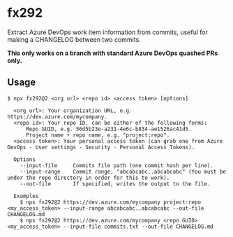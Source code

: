 # fx292

Extract Azure DevOps work item information from commits, useful for making a CHANGELOG between two commits.

**This only works on a branch with standard Azure DevOps quashed PRs only.**

## Usage

```
$ npx fx292@2 <org url> <repo id> <access token> [options]

  <org url>: Your organization URL, e.g. https://dev.azure.com/mycompany.
  <repo id>: Your repo ID, can be either of the following forms:
      Repo GUID, e.g. 56d5b23e-a231-4e6c-b834-ae1526ac41d5.
      Project name + repo name, e.g. "project:repo".
  <access token>: Your personal access token (can grab one from Azure DevOps - User settings - Security - Personal Access Tokens).

  Options
    --input-file     Commits file path (one commit hash per line).
    --input-range    Commit range, "abcabcabc..abcabcabc" (You must be under the repo directory in order for this to work).
    --out-file       If specified, writes the output to the file.

  Examples
    $ npx fx292@2 https://dev.azure.com/mycompany project:repo <my_access_token> --input-range abcabcabc..abcabcabc --out-file CHANGELOG.md
    $ npx fx292@2 https://dev.azure.com/mycompany <repo GUID> <my_access_token> --input-file commits.txt --out-file CHANGELOG.md
```
